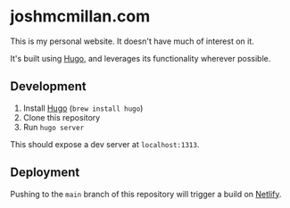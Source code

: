 # joshmcmillan.com

This is my personal website. It doesn't have much of interest on it.

It's built using [Hugo](https://hugo.io/), and leverages its functionality wherever possible.

## Development

1. Install [Hugo](https://hugo.io) (`brew install hugo`)
1. Clone this repository
1. Run `hugo server`

This should expose a dev server at `localhost:1313`.

## Deployment

Pushing to the `main` branch of this repository will trigger a build on [Netlify](https://netlify.com).
